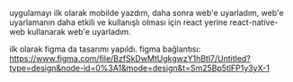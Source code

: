 uygulamayı ilk olarak mobilde yazdım, daha sonra web'e uyarladım, web'e uyarlamanın daha etkili ve kullanışlı olması için react yerine react-native-web kullanarak web'e uyarladım.

ilk olarak figma da tasarımı yapıldı.
figma bağlantısı: https://www.figma.com/file/BzfSkDwMtUgkgwzY1hBtl7/Untitled?type=design&node-id=0%3A1&mode=design&t=Sm25Bp5tlFP1y3yX-1
